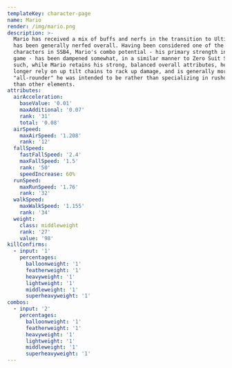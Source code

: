 ```yaml
---
templateKey: character-page
name: Mario
render: /img/mario.png
description: >-
  Mario has received a mix of buffs and nerfs in the transition to Ultimate, but
  has been generally nerfed overall. Having been considered one of the best
  characters in SSB4, Mario's combo potential - his primary strength in that
  game - has been dampened somewhat, in a similar manner to Zero Suit Samus. As
  such, while Mario retains his strong, balanced overall attributes, he can no
  longer rely on up tilt chains to rack up damage, and is generally more of the
  "all-rounder" he was intended to be rather than specializing in rushdown more
  than other elements.
attributes:
  airAcceleration:
    baseValue: '0.01'
    maxAdditional: '0.07'
    rank: '31'
    total: '0.08'
  airSpeed:
    maxAirSpeed: '1.208'
    rank: '12'
  fallSpeed:
    fastFallSpeed: '2.4'
    maxFallSpeed: '1.5'
    rank: '50'
    speedIncrease: 60%
  runSpeed:
    maxRunSpeed: '1.76'
    rank: '32'
  walkSpeed:
    maxWalkSpeed: '1.155'
    rank: '34'
  weight:
    class: middleweight
    rank: '27'
    value: '98'
killConfirms:
  - input: '1'
    percentages:
      balloonweight: '1'
      featherweight: '1'
      heavyweight: '1'
      lightweight: '1'
      middleweight: '1'
      superheavyweight: '1'
combos:
  - input: '2'
    percentages:
      balloonweight: '1'
      featherweight: '1'
      heavyweight: '1'
      lightweight: '1'
      middleweight: '1'
      superheavyweight: '1'
---
```


